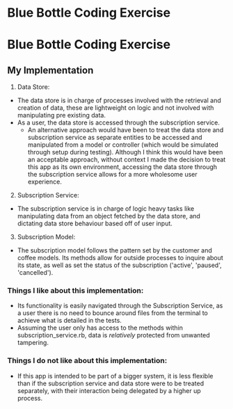 # Blue Bottle Coding Exercise

# Blue Bottle Coding Exercise

## My Implementation

1. Data Store:
  - The data store is in charge of processes involved with the retrieval and creation of data, these are lightweight on logic and not involved with manipulating pre existing data.
  - As a user, the data store is accessed through the subscription service.
    - An alternative approach would have been to treat the data store and subscription service as separate entities to be accessed and manipulated from a model or controller (which would be simulated through setup during testing). Although I think this would have been an acceptable approach, without context I made the decision to treat this app as its own environment, accessing the data store through the subscription service allows for a more wholesome user experience.

2. Subscription Service:
  - The subscription service is in charge of logic heavy tasks like manipulating data from an object fetched by the data store, and dictating data store behaviour based off of user input.  

3. Subscription Model:
  - The subscription model follows the pattern set by the customer and coffee models. Its methods allow for outside processes to inquire about its state, as well as set the status of the subscription ('active', 'paused', 'cancelled').

### Things I like about this implementation:
  - Its functionality is easily navigated through the Subscription Service, as a user there is no need to bounce around files from the terminal to achieve what is detailed in the tests.
  - Assuming the user only has access to the methods within subscription_service.rb, data is *relatively* protected from unwanted tampering.

### Things I do not like about this implementation:
  - If this app is intended to be part of a bigger system, it is less flexible than if the subscription service and data store were to be treated separately, with their interaction being delegated by a higher up process.
